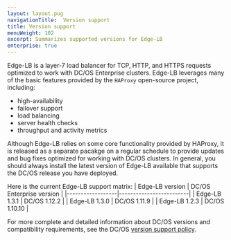 ```yaml
---
layout: layout.pug
navigationTitle:  Version support
title: Version support
menuWeight: 102
excerpt: Summarizes supported versions for Edge-LB
enterprise: true
---
```


Edge-LB is a layer-7 load balancer for TCP, HTTP, and HTTPS requests optimized to work with DC/OS Enterprise clusters. Edge-LB leverages many of the basic features provided by  the `HAProxy` open-source project, including:
- high-availability
- failover support
- load balancing
- server health checks
- throughput and activity metrics

Although Edge-LB relies on some core functionality provided by HAProxy, it is released as a separate pacakge on a regular schedule to provide updates and bug fixes optimized for working with DC/OS clusters. In general, you should always install the latest version of Edge-LB available that supports the DC/OS release you have deployed. 

Here is the current Edge-LB support matrix: 
| Edge-LB version | DC/OS Enterprise version |
|------------------|-------------------------|
| Edge-LB 1.3.1    | DC/OS 1.12.2            |
| Edge-LB 1.3.0    | DC/OS 1.11.9            |
| Edge-LB 1.2.3    | DC/OS 1.10.10           |

For more complete and detailed information about DC/OS versions and compatibility requirements, see the DC/OS [version support policy](/version-policy/).